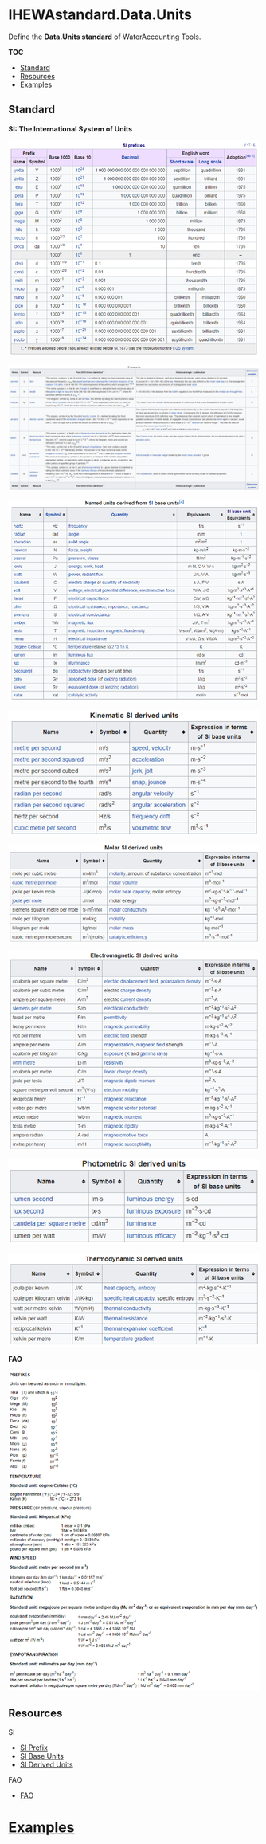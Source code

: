 # IHEWAstandard.Data.Units

Define the **Data.Units standard** of WaterAccounting Tools.

**TOC**

  - [Standard](#standard)
  - [Resources](#resources)
  - [Examples](#examples)


## Standard

**SI: The International System of Units**

![alt text](./img/Units-SI_Prefixes.png "Units, SI Prefix")

![alt text](./img/Units-SI_Base_Units.png "Units, SI Base Units")

![alt text](./img/Units-SI_Derived_Units-Base.png "Units, Named units derived from SI base units")

![alt text](./img/Units-SI_Derived_Units-Kinematic.png "Units, Kinematic SI derived units")

![alt text](./img/Units-SI_Derived_Units-Molar.png "Units, Molar SI derived units")

![alt text](./img/Units-SI_Derived_Units-Electromagnetic.png "Units, Electromagnetic SI derived units")

![alt text](./img/Units-SI_Derived_Units-Photometric.png "Units, Photometric SI derived units")

![alt text](./img/Units-SI_Derived_Units-Thermodynamic.png "Units, Thermodynamic SI derived units")

**FAO**

![alt text](./img/Units-FAO.png "Units, FAO")


## Resources

SI

  - [SI Prefix](https://en.wikipedia.org/wiki/Metric_prefix)
  - [SI Base Units](https://en.wikipedia.org/wiki/SI_base_unit)
  - [SI Derived Units](https://en.wikipedia.org/wiki/SI_derived_unit)

FAO

  - [FAO](http://www.fao.org/3/X0490E/x0490e0i.htm)

# [Examples](examples/README.md#svg)
